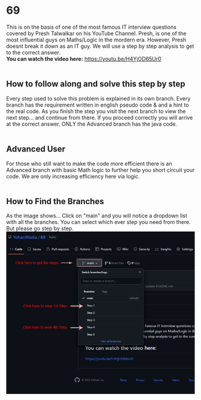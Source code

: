 # 69
This is on the basis of one of the most famous IT interview questions covered by Presh Talwalkar on his YouTube Channel. Presh, is one of the most influential guys on Maths/Logic in the mordern era.
However, Presh doesnt break it down as an IT guy. We will use a step by step analysis to get to the correct answer. <br>
<strong>You can watch the video here:</strong> https://youtu.be/H4YjOD65Ur0
<br><br>

<h2>How to follow along and solve this step by step</h2>
Every step used to solve this problem is explained in its own branch. Every branch has the requirement written in english pseudo code & and a hint to the real code. As you finish the step you visit the next branch to view the next step... and continue from there. If you proceed correctly you will arrive at the correct answer.
ONLY the Advanced branch has the java code.
<br><br>

<h2>Advanced User</h2>
For those who still want to make the code more efficient there is an Advanced branch with basic Math logic to further help you short circuit your code. We are only increasing efficiency here via logic.
<br><br>

<h2>How to Find the Branches</h2>
As the image shows... Click on "main" and you will notice a dropdown list with all the branches. You can select which ever step you need from there. But please go step by step. <br>
<img src="https://github.com/YohanWadia/69/blob/main/Capture.png" alt="...">


